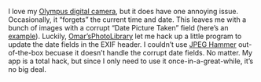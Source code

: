 I love my [Olympus digital
camera](http://www.olympusamerica.com/cpg_section/cpg_support_product.asp?product=868&l=1&p=16&bc=27),
but it does have one annoying issue. Occasionally, it “forgets” the
current time and date. This leaves me with a bunch of images with a
corrupt “Date Picture Taken” field (here’s an
[example](http://winisp.net/harrypierson/Photos/Raking%20the%20Yard%20(9).JPG)).
Luckily,
[Omar’s](http://www.shahine.com/omar/default.aspx)[PhotoLibrary](http://wiki.shahine.com/default.aspx/MyWiki.PhotoLibrary)
let me hack up a little program to update the date fields in the EXIF
header. I couldn’t use [JPEG
Hammer](http://workspaces.gotdotnet.com.jpeg) out-of-the-box becuase it
doesn’t handle the corrupt date fields. No matter. My app is a total
hack, but since I only need to use it once-in-a-great-while, it’s no big
deal. 
